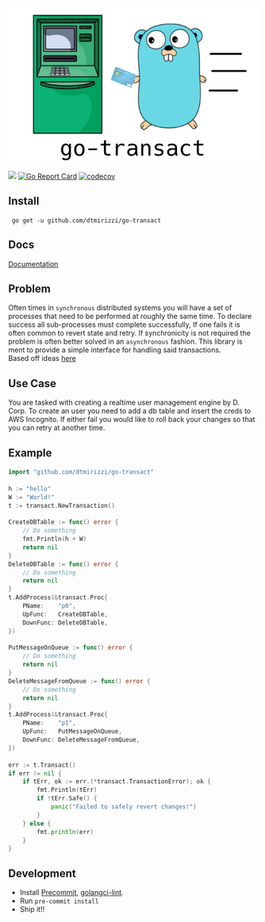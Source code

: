
![](assets/logo.png)

![](https://github.com/dtmirizzi/go-transact/workflows/test/badge.svg)
[![Go Report Card](https://goreportcard.com/badge/github.com/dtmirizzi/go-transact)](https://goreportcard.com/report/github.com/dtmirizzi/go-transact)
[![codecov](https://codecov.io/gh/dtmirizzi/go-transact/branch/master/graph/badge.svg?token=RF05N77J6O)](https://codecov.io/gh/dtmirizzi/go-transact)

## Install 
```$xslt
 go get -u github.com/dtmirizzi/go-transact
```
## Docs 
[Documentation](https://pkg.go.dev/github.com/dtmirizzi/go-transact/pkg)
## Problem
Often times in `synchronous` distributed systems you will have a set of processes 
that need to be performed at roughly the same time. 
To declare success all sub-processes must complete successfully, 
If one fails it is often common to revert state and retry. 
If synchronicity is not required the problem
is often better solved in an `asynchronous` fashion. This library is ment to provide a simple interface for handling said transactions.  
Based off ideas [here](https://www.microsoft.com/en-us/research/wp-content/uploads/2016/02/tr-2008-19.pdf)

## Use Case
You are tasked with creating a realtime user management engine by D. Corp.
To create an user you need to add a db table and insert the creds to AWS Incognito.
If either fail you would like to roll back your changes so that you can retry at another time.  

## Example 
```go
import "github.com/dtmirizzi/go-transact"

h := "hello"
W := "World!"
t := transact.NewTransaction()

CreateDBTable := func() error {
    // Do something
    fmt.Println(h + W)
    return nil
}
DeleteDBTable := func() error {
    // Do something
    return nil
}
t.AddProcess(&transact.Proc{
    PName:    "p0",
    UpFunc:   CreateDBTable,
    DownFunc: DeleteDBTable,
})

PutMessageOnQueue := func() error {
    // Do something
    return nil
}
DeleteMessageFromQueue := func() error {
    // Do something
    return nil
}
t.AddProcess(&transact.Proc{
    PName:    "p1",
    UpFunc:   PutMessageOnQueue,
    DownFunc: DeleteMessageFromQueue,
})

err := t.Transact()
if err != nil {
    if tErr, ok := err.(*transact.TransactionError); ok {
        fmt.Println(tErr)
        if !tErr.Safe() {
            panic("Failed to safely revert changes!")
        }
    } else {
        fmt.println(err)	
    }
}
```
## Development
- Install [Precommit](https://pre-commit.com/),
  [golangci-lint](https://github.com/golangci/golangci-lint).
- Run ```pre-commit install```
- Ship it!! 
